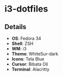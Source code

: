# i3-dotfiles

## Details ##
+ **OS**: Fedora 34
+ **Shell**: ZSH
+ **WM**: i3
+ **Theme**: WhiteSur-dark
+ **Icons**: Tela Blue
+ **Cursor**: Bibata Oil
+ **Terminal**: Alacritty
